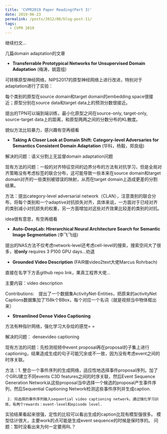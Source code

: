 ```yaml
---
title: 'CVPR2019 Paper Reading(Part 3)'
date: 2019-06-23
permalink: /posts/2012/08/blog-post-11/
tags:
  - CVPR 2019
---
```


继续扫文...

几篇domain adaptation的文章

+ **Transferrable Prototypical Networks for Unsupervised Domain Adaptation** (梅涛，姚霆组)

可转移原型神经网络，NIPS2017的原型神经网络上进行改进，特别对于adaptation进行了实验：

每个类别的原型在source domain和target domain的embedding space很接近；原型分别在source data和target data上的预测分数很接近。

提出的TPN可以端到端训练，最小化原型之间在source-only, target-only, source-target data上的距离，和原型两两之间的分数分布的KL散度。

貌似方法比较暴力，感兴趣有空再细看


+ **Taking A Closer Look at Domain Shift: Category-level Adversaries for Semantics Consistent Domain Adaptation** (华科，杨毅，郑良组)

解决的问题：语义分割上无监督domain adaptation问题

现有方法的问题：一般的对齐特征空间的边界分布的方法有对抗学习，但是全局对齐策略没有考虑标签的联合分布，这可能导致一些本来在source domain和target domain对齐的一些类别被错误的映射，从而在target domain上造成更差的分割结果。

方法：提出category-level adversarial network（CLAN），注意类别的联合分布，将每个类别和一个adaptive对抗损失对齐，具体来说，一方面对于已经对齐的类别减小对抗损失的权重，另一方面增加对这些对齐效果比较差的类别的对抗。

idea很有意思，有空再细看

+ **Auto-DeepLab: Hirerarchical Neural Architecture Search for Semantic Image Segmentation** (李飞飞组)

提出的NAS方法不仅考虑network-level还考虑cell-level的搜索，搜索空间大了很多，被**only** requires 3 P100 GPU days...劝退

+ **Grounded Video Description** (FAIR做video2text大佬Marcus Rohrbach)

直接在名字下方丢github repo link，果真工程界大佬...

主要内容：video description

Contributions:　提出了一个数据集ActivityNet-Entities，把原来的activityNet Captions数据集加了158k个BBox，每个对应一个名词（就是视频当中物体框出来）

+ **Streamlined Dense Video Captioning** 

方法有种指针网络，强化学习大杂烩的感觉= =

解决的问题： densevideo captioning

现有方法的问题：先检测视频中event proposal再在proposal的子集上进行captioning，结果造成生成的句子可能冗余或不一致，因为没有考虑event之间的时序关联。

方法：1. 整合一个事件序列的生成网络，适应性地选择事件proposal序列。加了个GRU建立不同events C3D features之间的时序关联，然后Event Sequence Generation Network从这些proposal当中选择一个候选的proposal产生事件序列，然后Sequential Captioning Network检测这些事件序列并生成caption.

     2. 将选择的事件序列输入sequential video captioning network，通过强化学习训练，有两个rewards：event-level和episode level.
     
实验结果看起来很强，定性的比较可以看出生成的caption比现有模型强很多。
模型估计很大，主要work的点可能是生成event sequence的时候是保时序的。
问题：暂时没看出来为何一定要用RL？
